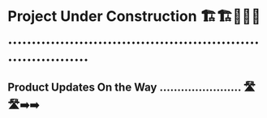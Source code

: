 # Project Under Construction 🏗️🏗️🚧🚧🚧 ......................................................................

## Product Updates On the Way ....................... 🛣️🛣️➡️➡️












